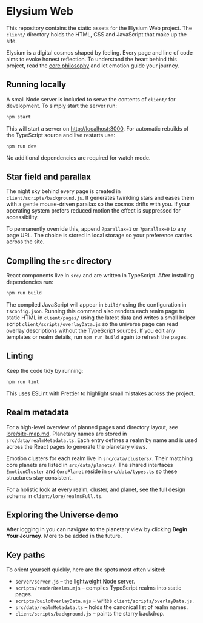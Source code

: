# Elysium Web

This repository contains the static assets for the Elysium Web project. The `client/` directory holds the HTML, CSS and JavaScript that make up the site.

Elysium is a digital cosmos shaped by feeling. Every page and line of code aims to evoke honest reflection. To understand the heart behind this project, read the [core philosophy](lore/core.md) and let emotion guide your journey.

## Running locally

A small Node server is included to serve the contents of `client/` for development. To simply start the server run:

```bash
npm start
```

This will start a server on [http://localhost:3000](http://localhost:3000). For automatic rebuilds of the TypeScript source and live restarts use:

```bash
npm run dev
```

No additional dependencies are required for watch mode.

## Star field and parallax

The night sky behind every page is created in `client/scripts/background.js`. It
generates twinkling stars and eases them with a gentle mouse-driven parallax so
the cosmos drifts with you. If your operating system prefers reduced motion the
effect is suppressed for accessibility.

To permanently override this, append `?parallax=1` or `?parallax=0` to any page
URL. The choice is stored in local storage so your preference carries across the
site.

## Compiling the `src` directory

React components live in `src/` and are written in TypeScript. After installing
dependencies run:

```bash
npm run build
```

The compiled JavaScript will appear in `build/` using the configuration in
`tsconfig.json`.
Running this command also renders each realm page to static HTML in
`client/pages/` using the latest data and writes a small helper script
`client/scripts/overlayData.js` so the universe page can read overlay
descriptions without the TypeScript sources. If you edit any templates or realm
details, run `npm run build` again to refresh the pages.

## Linting

Keep the code tidy by running:

```bash
npm run lint
```

This uses ESLint with Prettier to highlight small mistakes across the project.

## Realm metadata

For a high-level overview of planned pages and directory layout, see [lore/site-map.md](lore/site-map.md).
Planetary names are stored in `src/data/realmMetadata.ts`.
Each entry defines a realm by name and is used across the React pages to generate the planetary views.

Emotion clusters for each realm live in `src/data/clusters/`.
Their matching core planets are listed in `src/data/planets/`.
The shared interfaces `EmotionCluster` and `CorePlanet` reside in `src/data/types.ts` so these structures stay consistent.

For a holistic look at every realm, cluster, and planet, see the full design schema in `client/lore/realmsFull.ts`.

## Exploring the Universe demo

After logging in you can navigate to the planetary view by clicking **Begin Your Journey**. More to be added in the future.

## Key paths

To orient yourself quickly, here are the spots most often visited:

- `server/server.js` – the lightweight Node server.
- `scripts/renderRealms.mjs` – compiles TypeScript realms into static pages.
- `scripts/buildOverlayData.mjs` – writes `client/scripts/overlayData.js`.
- `src/data/realmMetadata.ts` – holds the canonical list of realm names.
- `client/scripts/background.js` – paints the starry backdrop.
